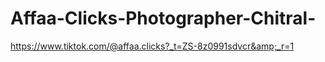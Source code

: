 # Affaa-Clicks-Photographer-Chitral-
https://www.tiktok.com/@affaa.clicks?_t=ZS-8z0991sdvcr&amp;_r=1
